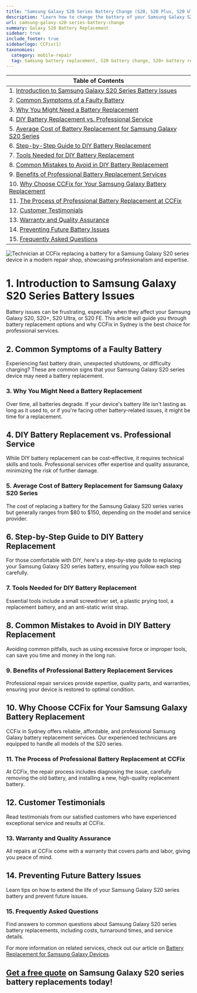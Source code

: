 ```yaml
---
title: "Samsung Galaxy S20 Series Battery Change (S20, S20 Plus, S20 Ultra, S20 FE) by CCFix"
description: "Learn how to change the battery of your Samsung Galaxy S20 series devices with expert tips from CCFix in Sydney. Get insights on battery replacement costs, DIY steps, and professional services for S20, S20+, S20 Ultra, and S20 FE."
url: samsung-galaxy-s20-series-battery-change
summary: Galaxy S20 Battery Replacement
sidebar: true
include_footer: true
sidebarlogo: CCFix(1)
taxonomies:
  category: mobile-repair
  tag: Samsung battery replacement, S20 battery change, S20+ battery replacement, S20 Ultra battery repair, S20 FE battery replacement, Sydney
---
```


| **Table of Contents**                                               |
|---------------------------------------------------------------------|
| 1. [Introduction to Samsung Galaxy S20 Series Battery Issues](#1-introduction-to-samsung-galaxy-s20-series-battery-issues) |
| 2. [Common Symptoms of a Faulty Battery](#2-common-symptoms-of-a-faulty-battery) |
| 3. [Why You Might Need a Battery Replacement](#3-why-you-might-need-a-battery-replacement) |
| 4. [DIY Battery Replacement vs. Professional Service](#4-diy-battery-replacement-vs-professional-service) |
| 5. [Average Cost of Battery Replacement for Samsung Galaxy S20 Series](#5-average-cost-of-battery-replacement-for-samsung-galaxy-s20-series) |
| 6. [Step-by-Step Guide to DIY Battery Replacement](#6-step-by-step-guide-to-diy-battery-replacement) |
| 7. [Tools Needed for DIY Battery Replacement](#7-tools-needed-for-diy-battery-replacement) |
| 8. [Common Mistakes to Avoid in DIY Battery Replacement](#8-common-mistakes-to-avoid-in-diy-battery-replacement) |
| 9. [Benefits of Professional Battery Replacement Services](#9-benefits-of-professional-battery-replacement-services) |
| 10. [Why Choose CCFix for Your Samsung Galaxy Battery Replacement](#10-why-choose-ccfix-for-your-samsung-galaxy-battery-replacement) |
| 11. [The Process of Professional Battery Replacement at CCFix](#11-the-process-of-professional-battery-replacement-at-ccfix) |
| 12. [Customer Testimonials](#12-customer-testimonials) |
| 13. [Warranty and Quality Assurance](#13-warranty-and-quality-assurance) |
| 14. [Preventing Future Battery Issues](#14-preventing-future-battery-issues) |
| 15. [Frequently Asked Questions](#15-frequently-asked-questions) |

![Technician at CCFix replacing a battery for a Samsung Galaxy S20 series device in a modern repair shop, showcasing professionalism and expertise.](/images/samsung-galaxy-s20-series-battery-change.webp "CCFix technician replacing a Samsung Galaxy S20 series battery, highlighting expert repair services in Sydney.")

# **1. Introduction to Samsung Galaxy S20 Series Battery Issues**
Battery issues can be frustrating, especially when they affect your Samsung Galaxy S20, S20+, S20 Ultra, or S20 FE. This article will guide you through battery replacement options and why CCFix in Sydney is the best choice for professional services.

## **2. Common Symptoms of a Faulty Battery**
Experiencing fast battery drain, unexpected shutdowns, or difficulty charging? These are common signs that your Samsung Galaxy S20 series device may need a battery replacement.

### **3. Why You Might Need a Battery Replacement**
Over time, all batteries degrade. If your device's battery life isn't lasting as long as it used to, or if you're facing other battery-related issues, it might be time for a replacement.

## **4. DIY Battery Replacement vs. Professional Service**
While DIY battery replacement can be cost-effective, it requires technical skills and tools. Professional services offer expertise and quality assurance, minimizing the risk of further damage.

### **5. Average Cost of Battery Replacement for Samsung Galaxy S20 Series**
The cost of replacing a battery for the Samsung Galaxy S20 series varies but generally ranges from $80 to $150, depending on the model and service provider.

## **6. Step-by-Step Guide to DIY Battery Replacement**
For those comfortable with DIY, here's a step-by-step guide to replacing your Samsung Galaxy S20 series battery, ensuring you follow each step carefully.

### **7. Tools Needed for DIY Battery Replacement**
Essential tools include a small screwdriver set, a plastic prying tool, a replacement battery, and an anti-static wrist strap.

## **8. Common Mistakes to Avoid in DIY Battery Replacement**
Avoiding common pitfalls, such as using excessive force or improper tools, can save you time and money in the long run.

### **9. Benefits of Professional Battery Replacement Services**
Professional repair services provide expertise, quality parts, and warranties, ensuring your device is restored to optimal condition.

## **10. Why Choose CCFix for Your Samsung Galaxy Battery Replacement**
CCFix in Sydney offers reliable, affordable, and professional Samsung Galaxy battery replacement services. Our experienced technicians are equipped to handle all models of the S20 series.

### **11. The Process of Professional Battery Replacement at CCFix**
At CCFix, the repair process includes diagnosing the issue, carefully removing the old battery, and installing a new, high-quality replacement battery.

## **12. Customer Testimonials**
Read testimonials from our satisfied customers who have experienced exceptional service and results at CCFix.

### **13. Warranty and Quality Assurance**
All repairs at CCFix come with a warranty that covers parts and labor, giving you peace of mind.

## **14. Preventing Future Battery Issues**
Learn tips on how to extend the life of your Samsung Galaxy S20 series battery and prevent future issues.

### **15. Frequently Asked Questions**
Find answers to common questions about Samsung Galaxy S20 series battery replacements, including costs, turnaround times, and service details.


For more information on related services, check out our article on [Battery Replacement for Samsung Galaxy Devices](https://ccfix.com.au/samsung-galaxy-battery-replacement).

## [Get a free quote](https://form.jotform.com/241402975332857) on Samsung Galaxy S20 series battery replacements today!
